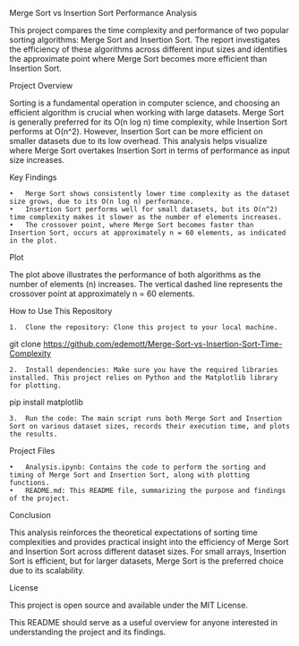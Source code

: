 Merge Sort vs Insertion Sort Performance Analysis

This project compares the time complexity and performance of two popular sorting algorithms: Merge Sort and Insertion Sort. The report investigates the efficiency of these algorithms across different input sizes and identifies the approximate point where Merge Sort becomes more efficient than Insertion Sort.

Project Overview

Sorting is a fundamental operation in computer science, and choosing an efficient algorithm is crucial when working with large datasets. Merge Sort is generally preferred for its O(n log n) time complexity, while Insertion Sort performs at O(n^2). However, Insertion Sort can be more efficient on smaller datasets due to its low overhead. This analysis helps visualize where Merge Sort overtakes Insertion Sort in terms of performance as input size increases.

Key Findings

	•	Merge Sort shows consistently lower time complexity as the dataset size grows, due to its O(n log n) performance.
	•	Insertion Sort performs well for small datasets, but its O(n^2) time complexity makes it slower as the number of elements increases.
	•	The crossover point, where Merge Sort becomes faster than Insertion Sort, occurs at approximately n = 60 elements, as indicated in the plot.

Plot

The plot above illustrates the performance of both algorithms as the number of elements (n) increases. The vertical dashed line represents the crossover point at approximately n = 60 elements.

How to Use This Repository

	1.	Clone the repository: Clone this project to your local machine.

git clone https://github.com/edemott/Merge-Sort-vs-Insertion-Sort-Time-Complexity


	2.	Install dependencies: Make sure you have the required libraries installed. This project relies on Python and the Matplotlib library for plotting.

pip install matplotlib


	3.	Run the code: The main script runs both Merge Sort and Insertion Sort on various dataset sizes, records their execution time, and plots the results.

Project Files

	•	Analysis.ipynb: Contains the code to perform the sorting and timing of Merge Sort and Insertion Sort, along with plotting functions.
	•	README.md: This README file, summarizing the purpose and findings of the project.

Conclusion

This analysis reinforces the theoretical expectations of sorting time complexities and provides practical insight into the efficiency of Merge Sort and Insertion Sort across different dataset sizes. For small arrays, Insertion Sort is efficient, but for larger datasets, Merge Sort is the preferred choice due to its scalability.

License

This project is open source and available under the MIT License.

This README should serve as a useful overview for anyone interested in understanding the project and its findings.
